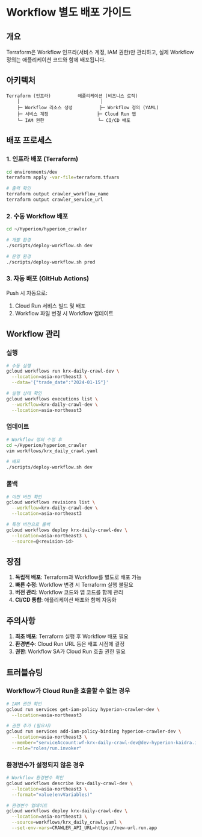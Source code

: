 # Workflow 별도 배포 가이드

## 개요

Terraform은 Workflow 인프라(서비스 계정, IAM 권한)만 관리하고, 실제 Workflow 정의는 애플리케이션 코드와 함께 배포됩니다.

## 아키텍처

```
Terraform (인프라)          애플리케이션 (비즈니스 로직)
    │                              │
    ├─ Workflow 리소스 생성          ├─ Workflow 정의 (YAML)
    ├─ 서비스 계정                  ├─ Cloud Run 앱
    └─ IAM 권한                    └─ CI/CD 배포
```

## 배포 프로세스

### 1. 인프라 배포 (Terraform)

```bash
cd environments/dev
terraform apply -var-file=terraform.tfvars

# 출력 확인
terraform output crawler_workflow_name
terraform output crawler_service_url
```

### 2. 수동 Workflow 배포

```bash
cd ~/Hyperion/hyperion_crawler

# 개발 환경
./scripts/deploy-workflow.sh dev

# 운영 환경
./scripts/deploy-workflow.sh prod
```

### 3. 자동 배포 (GitHub Actions)

Push 시 자동으로:
1. Cloud Run 서비스 빌드 및 배포
2. Workflow 파일 변경 시 Workflow 업데이트

## Workflow 관리

### 실행

```bash
# 수동 실행
gcloud workflows run krx-daily-crawl-dev \
  --location=asia-northeast3 \
  --data='{"trade_date":"2024-01-15"}'

# 실행 상태 확인
gcloud workflows executions list \
  --workflow=krx-daily-crawl-dev \
  --location=asia-northeast3
```

### 업데이트

```bash
# Workflow 정의 수정 후
cd ~/Hyperion/hyperion_crawler
vim workflows/krx_daily_crawl.yaml

# 배포
./scripts/deploy-workflow.sh dev
```

### 롤백

```bash
# 이전 버전 확인
gcloud workflows revisions list \
  --workflow=krx-daily-crawl-dev \
  --location=asia-northeast3

# 특정 버전으로 롤백
gcloud workflows deploy krx-daily-crawl-dev \
  --location=asia-northeast3 \
  --source=@<revision-id>
```

## 장점

1. **독립적 배포**: Terraform과 Workflow를 별도로 배포 가능
2. **빠른 수정**: Workflow 변경 시 Terraform 실행 불필요
3. **버전 관리**: Workflow 코드와 앱 코드를 함께 관리
4. **CI/CD 통합**: 애플리케이션 배포와 함께 자동화

## 주의사항

1. **최초 배포**: Terraform 실행 후 Workflow 배포 필요
2. **환경변수**: Cloud Run URL 등은 배포 시점에 결정
3. **권한**: Workflow SA가 Cloud Run 호출 권한 필요

## 트러블슈팅

### Workflow가 Cloud Run을 호출할 수 없는 경우

```bash
# IAM 권한 확인
gcloud run services get-iam-policy hyperion-crawler-dev \
  --location=asia-northeast3

# 권한 추가 (필요시)
gcloud run services add-iam-policy-binding hyperion-crawler-dev \
  --location=asia-northeast3 \
  --member="serviceAccount:wf-krx-daily-crawl-dev@dev-hyperion-kaidra.iam.gserviceaccount.com" \
  --role="roles/run.invoker"
```

### 환경변수가 설정되지 않은 경우

```bash
# Workflow 환경변수 확인
gcloud workflows describe krx-daily-crawl-dev \
  --location=asia-northeast3 \
  --format="value(envVariables)"

# 환경변수 업데이트
gcloud workflows deploy krx-daily-crawl-dev \
  --location=asia-northeast3 \
  --source=workflows/krx_daily_crawl.yaml \
  --set-env-vars=CRAWLER_API_URL=https://new-url.run.app
```